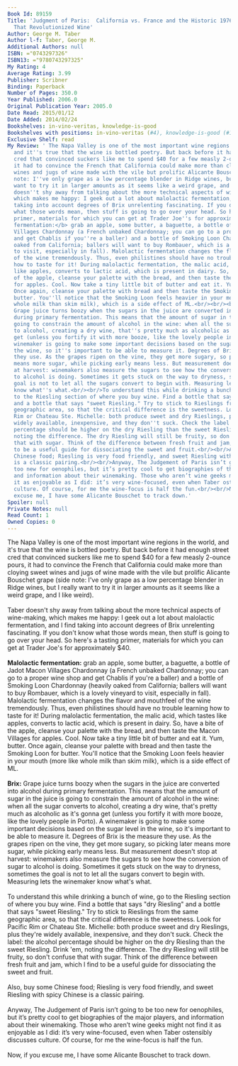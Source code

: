 ```yaml
---
Book Id: 89159
Title: 'Judgment of Paris:  California vs. France and the Historic 1976 Paris Tasting
  That Revolutionized Wine'
Author: George M. Taber
Author l-f: Taber, George M.
Additional Authors: null
ISBN: ="0743297326"
ISBN13: ="9780743297325"
My Rating: 4
Average Rating: 3.99
Publisher: Scribner
Binding: Paperback
Number of Pages: 350.0
Year Published: 2006.0
Original Publication Year: 2005.0
Date Read: 2015/01/12
Date Added: 2014/02/24
Bookshelves: in-vino-veritas, knowledge-is-good
Bookshelves with positions: in-vino-veritas (#4), knowledge-is-good (#133)
Exclusive Shelf: read
My Review: ' The Napa Valley is one of the most important wine regions in the world,
  and it''s true that the wine is bottled poetry. But back before it had enough street
  cred that convinced suckers like me to spend $40 for a few measly 2-ounce pours,
  it had to convince the French that California could make more than cloying sweet
  wines and jugs of wine made with the vile but prolific Alicante Bouschet grape (side
  note: I''ve only grape as a low percentage blender in Ridge wines, but I really
  want to try it in larger amounts as it seems like a weird grape, and I like weird).<br/><br/>Taber
  doesn''t shy away from talking about the more technical aspects of wine-making,
  which makes me happy: I geek out a lot about malolactic fermentation, and I find
  taking into account degrees of Brix unrelenting fascinating. If you don''t know
  what those words mean, then stuff is going to go over your head. So here''s a tasting
  primer, materials for which you can get at Trader Joe''s for approximately $40.<br/><br/><b>Malolactic
  fermentation:</b> grab an apple, some butter, a baguette, a bottle of Jadot Macon
  Villages Chardonnay (a French unbaked Chardonnay; you can go to a proper wine shop
  and get Chablis if you''re a baller) and a bottle of Smoking Loon Chardonnay (heavily
  oaked from California; ballers will want to buy Rombauer, which is a lovely vineyard
  to visit, especially in fall). Malolactic fermentation changes the flavor and mouthfeel
  of the wine tremendously. Thus, even philistines should have no trouble learning
  how to taste for it! During malolactic fermentation, the malic acid, which tastes
  like apples, converts to lactic acid, which is present in dairy. So, have a bite
  of the apple, cleanse your palette with the bread, and then taste the Macon Villages
  for apples. Cool. Now take a tiny little bit of butter and eat it. Yum, butter.
  Once again, cleanse your palette with bread and then taste the Smoking Loon for
  butter. You''ll notice that the Smoking Loon feels heavier in your mouth (more like
  whole milk than skim milk), which is a side effect of ML.<br/><br/><b>Brix:</b>
  Grape juice turns boozy when the sugars in the juice are converted into alcohol
  during primary fermentation. This means that the amount of sugar in the juice is
  going to constrain the amount of alcohol in the wine: when all the sugar converts
  to alcohol, creating a dry wine, that''s pretty much as alcoholic as it''s gonna
  get (unless you fortify it with more booze, like the lovely people in Porto). A
  winemaker is going to make some important decisions based on the sugar level in
  the wine, so it''s important to be able to measure it. Degrees of Brix is the measure
  they use. As the grapes ripen on the vine, they get more sugary, so picking later
  means more sugar, while picking early means less. But measurement doesn''t stop
  at harvest: winemakers also measure the sugars to see how the conversion of sugar
  to alcohol is doing. Sometimes it gets stuck on the way to dryness, sometimes the
  goal is not to let all the sugars convert to begin with. Measuring lets the winemaker
  know what''s what.<br/><br/>To understand this while drinking a bunch of wine, go
  to the Riesling section of where you buy wine. Find a bottle that says "dry Riesling"
  and a bottle that says "sweet Riesling." Try to stick to Rieslings from the same
  geographic area, so that the critical difference is the sweetness. Look for Pacific
  Rim or Chateau Ste. Michelle: both produce sweet and dry Rieslings, plus they''re
  widely available, inexpensive, and they don''t suck. Check the label: the alcohol
  percentage should be higher on the dry Riesling than the sweet Riesling. Drink ''em,
  noting the difference. The dry Riesling will still be fruity, so don''t confuse
  that with sugar. Think of the difference between fresh fruit and jam, which I find
  to be a useful guide for dissociating the sweet and fruit.<br/><br/>Also, buy some
  Chinese food; Riesling is very food friendly, and sweet Riesling with spicy Chinese
  is a classic pairing.<br/><br/>Anyway, The Judgement of Paris isn’t going to be
  too new for oenophiles, but it’s pretty cool to get biographies of the major players,
  and information about their winemaking. Those who aren’t wine geeks might not find
  it as enjoyable as I did: it’s very wine-focused, even when Taber ostensibly discusses
  culture. Of course, for me the wine-focus is half the fun.<br/><br/>Now, if you
  excuse me, I have some Alicante Bouschet to track down.'
Spoiler: null
Private Notes: null
Read Count: 1
Owned Copies: 0
---
```


 The Napa Valley is one of the most important wine regions in the world, and it's true that the wine is bottled poetry. But back before it had enough street cred that convinced suckers like me to spend $40 for a few measly 2-ounce pours, it had to convince the French that California could make more than cloying sweet wines and jugs of wine made with the vile but prolific Alicante Bouschet grape (side note: I've only grape as a low percentage blender in Ridge wines, but I really want to try it in larger amounts as it seems like a weird grape, and I like weird).<br/><br/>Taber doesn't shy away from talking about the more technical aspects of wine-making, which makes me happy: I geek out a lot about malolactic fermentation, and I find taking into account degrees of Brix unrelenting fascinating. If you don't know what those words mean, then stuff is going to go over your head. So here's a tasting primer, materials for which you can get at Trader Joe's for approximately $40.<br/><br/><b>Malolactic fermentation:</b> grab an apple, some butter, a baguette, a bottle of Jadot Macon Villages Chardonnay (a French unbaked Chardonnay; you can go to a proper wine shop and get Chablis if you're a baller) and a bottle of Smoking Loon Chardonnay (heavily oaked from California; ballers will want to buy Rombauer, which is a lovely vineyard to visit, especially in fall). Malolactic fermentation changes the flavor and mouthfeel of the wine tremendously. Thus, even philistines should have no trouble learning how to taste for it! During malolactic fermentation, the malic acid, which tastes like apples, converts to lactic acid, which is present in dairy. So, have a bite of the apple, cleanse your palette with the bread, and then taste the Macon Villages for apples. Cool. Now take a tiny little bit of butter and eat it. Yum, butter. Once again, cleanse your palette with bread and then taste the Smoking Loon for butter. You'll notice that the Smoking Loon feels heavier in your mouth (more like whole milk than skim milk), which is a side effect of ML.<br/><br/><b>Brix:</b> Grape juice turns boozy when the sugars in the juice are converted into alcohol during primary fermentation. This means that the amount of sugar in the juice is going to constrain the amount of alcohol in the wine: when all the sugar converts to alcohol, creating a dry wine, that's pretty much as alcoholic as it's gonna get (unless you fortify it with more booze, like the lovely people in Porto). A winemaker is going to make some important decisions based on the sugar level in the wine, so it's important to be able to measure it. Degrees of Brix is the measure they use. As the grapes ripen on the vine, they get more sugary, so picking later means more sugar, while picking early means less. But measurement doesn't stop at harvest: winemakers also measure the sugars to see how the conversion of sugar to alcohol is doing. Sometimes it gets stuck on the way to dryness, sometimes the goal is not to let all the sugars convert to begin with. Measuring lets the winemaker know what's what.<br/><br/>To understand this while drinking a bunch of wine, go to the Riesling section of where you buy wine. Find a bottle that says "dry Riesling" and a bottle that says "sweet Riesling." Try to stick to Rieslings from the same geographic area, so that the critical difference is the sweetness. Look for Pacific Rim or Chateau Ste. Michelle: both produce sweet and dry Rieslings, plus they're widely available, inexpensive, and they don't suck. Check the label: the alcohol percentage should be higher on the dry Riesling than the sweet Riesling. Drink 'em, noting the difference. The dry Riesling will still be fruity, so don't confuse that with sugar. Think of the difference between fresh fruit and jam, which I find to be a useful guide for dissociating the sweet and fruit.<br/><br/>Also, buy some Chinese food; Riesling is very food friendly, and sweet Riesling with spicy Chinese is a classic pairing.<br/><br/>Anyway, The Judgement of Paris isn’t going to be too new for oenophiles, but it’s pretty cool to get biographies of the major players, and information about their winemaking. Those who aren’t wine geeks might not find it as enjoyable as I did: it’s very wine-focused, even when Taber ostensibly discusses culture. Of course, for me the wine-focus is half the fun.<br/><br/>Now, if you excuse me, I have some Alicante Bouschet to track down.